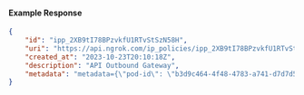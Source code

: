 <!-- Code generated for API Clients. DO NOT EDIT. -->

#### Example Response

```json
{
	"id": "ipp_2XB9tI78BPzvkfU1RTvStSzN58H",
	"uri": "https://api.ngrok.com/ip_policies/ipp_2XB9tI78BPzvkfU1RTvStSzN58H",
	"created_at": "2023-10-23T20:10:18Z",
	"description": "API Outbound Gateway",
	"metadata": "metadata={\"pod-id\": \"b3d9c464-4f48-4783-a741-d7d7d5db310f\"}"
}
```
